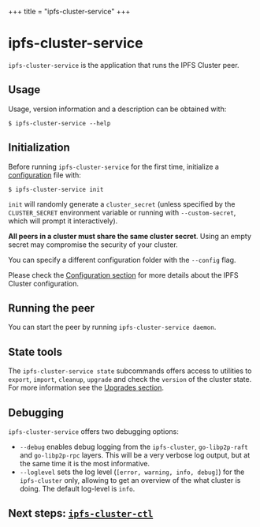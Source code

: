 +++
title = "ipfs-cluster-service"
+++


# ipfs-cluster-service


`ipfs-cluster-service` is the application that runs the IPFS Cluster peer.

## Usage

Usage, version information and a description can be obtained with:

```
$ ipfs-cluster-service --help
```

## Initialization

Before running `ipfs-cluster-service` for the first time, initialize a [configuration](/documentation/configuration) file with:

```
$ ipfs-cluster-service init
```

`init` will randomly generate a `cluster_secret` (unless specified by the `CLUSTER_SECRET` environment variable or running with `--custom-secret`, which will prompt it interactively).

**All peers in a cluster must share the same cluster secret**. Using an empty secret may compromise the security of your cluster.

You can specify a different configuration folder with the `--config` flag.

Please check the [Configuration section](/documentation/configuration) for more details about the IPFS Cluster configuration.

## Running the peer

You can start the peer by running `ipfs-cluster-service daemon`.

## State tools

The `ipfs-cluster-service state` subcommands offers access to utilities to `export`, `import`, `cleanup`, `upgrade` and check the `version` of the cluster state. For more information see the [Upgrades section](/documentation/upgrades).

## Debugging

`ipfs-cluster-service` offers two debugging options:

* `--debug` enables debug logging from the `ipfs-cluster`, `go-libp2p-raft` and `go-libp2p-rpc` layers. This will be a very verbose log output, but at the same time it is the most informative.
* `--loglevel` sets the log level (`[error, warning, info, debug]`) for the `ipfs-cluster` only, allowing to get an overview of the what cluster is doing. The default log-level is `info`.


## Next steps: [`ipfs-cluster-ctl`](/documentation/ipfs-cluster-ctl)

